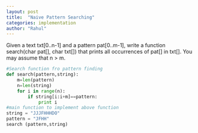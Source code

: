 ```yaml
---
layout: post
title:  "Naive Pattern Searching"
categories: implementation
author: "Rahul"
---
```

Given a text txt[0..n-1] and a pattern pat[0..m-1], 
write a function search(char pat[], char txt[]) that prints all occurrences of pat[] in txt[]. 
You may assume that n > m.
```python
#Search function fro pattern finding
def search(pattern,string):
    m=len(pattern)
    n=len(string)
    for i in range(n):
        if string[i:i+m]==pattern:
            print i
#main function to implement above function
string = "JJJFHHHDO"
pattern = "JFHH"
search (pattern,string)

```
